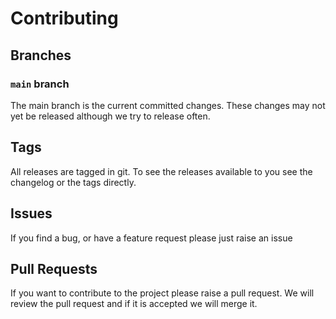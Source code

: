 # Contributing

## Branches

### `main` branch

The main branch is the current committed changes.
These changes may not yet be released although we try to release often.

## Tags

All releases are tagged in git.
To see the releases available to you see the changelog or the tags directly.

## Issues

If you find a bug, or have a feature request please just raise an issue

## Pull Requests

If you want to contribute to the project please raise a pull request.
We will review the pull request and if it is accepted we will merge it.
